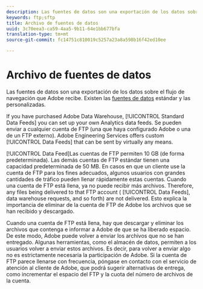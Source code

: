 ```yaml
---
description: Las fuentes de datos son una exportación de los datos sobre el flujo de navegación que Adobe recibe. Existen las fuentes de datos estándar y las personalizadas.
keywords: ftp;sftp
title: Archivo de fuentes de datos
uuid: 3c70eea3-ca59-4aa5-9b11-64e1bb677bfa
translation-type: tm+mt
source-git-commit: fc14751c810019c5257a23a8a598b16f42ed10ee

---
```



# Archivo de fuentes de datos

Las fuentes de datos son una exportación de los datos sobre el flujo de navegación que Adobe recibe. Existen las [fuentes de datos](/help/export/analytics-data-feed/data-feed-overview.md) estándar y las personalizadas.

If you have purchased Adobe Data Warehouse, [!UICONTROL Standard Data Feeds] you can set up your own Analytics data feeds. Se pueden enviar a cualquier cuenta de FTP (una que haya configurado Adobe o una de un FTP externo). Adobe Engineering Services offers custom [!UICONTROL Data Feeds] that can be sent by virtually any means.

[!UICONTROL Data Feed]Las cuentas de FTP permiten 10 GB (de forma predeterminada). Las demás cuentas de FTP estándar tienen una capacidad predeterminada de 50 MB. En casos en que un cliente use la cuenta de FTP para los fines adecuados, algunos usuarios con grandes cantidades de tráfico pueden llenar rápidamente estas cuentas. Cuando una cuenta de FTP está llena, ya no puede recibir más archivos. Therefore, any files being delivered to that FTP account ( [!UICONTROL Data Feeds], data warehouse requests, and so forth) are not delivered. Esto explica la importancia de eliminar de la cuenta de FTP de Adobe los archivos que se han recibido y descargado.

Cuando una cuenta de FTP está llena, hay que descargar y eliminar los archivos que contenga e informar a Adobe de que se ha liberado espacio. De este modo, Adobe puede volver a enviar los archivos que no se han entregado. Algunas herramientas, como el almacén de datos, permiten a los usuarios volver a enviar estos archivos. Es decir, para volver a enviar algo no es estrictamente necesaria la participación de Adobe. Si la cuenta de FTP parece llenarse con frecuencia, póngase en contacto con el servicio de atención al cliente de Adobe, que podrá sugerir alternativas de entrega, como incrementar el espacio del FTP y la cuota del número de archivos de la cuenta.
